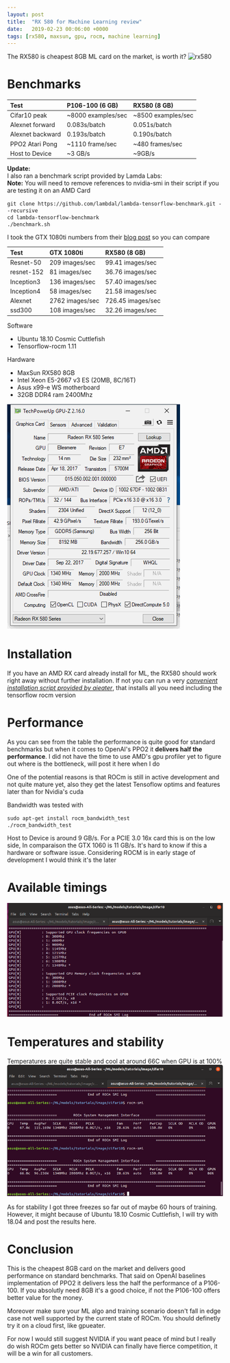 ```yaml
---
layout: post
title:  "RX 580 for Machine Learning review"
date:   2019-02-23 00:06:00 +0000
tags: [rx580, maxsun, gpu, rocm, machine learning]
---
```


The RX580 is cheapest 8GB ML card on the market, is worth it?
![rx580](/assets/rx580/rx580.jpg) <br>

# Benchmarks

| Test        	   | P106-100 (6 GB)    | RX580 (8 GB) 				|
|:-----------------|:-------------------|:--------------------------|
| Cifar10 peak     | ~8000 examples/sec | ~8500 examples/sec        |
| Alexnet forward  | 0.083s/batch	    | 0.051s/batch              |
| Alexnet backward | 0.193s/batch       | 0.190s/batch              |
| PPO2 Atari Pong  | ~1110 frame/sec    | ~480 frames/sec           |
| Host to Device   | ~3 GB/s           | ~9GB/s           |

**Update:** <br>
I also ran a benchmark script provided by Lamda Labs: <br>
**Note:** You will need to remove references to nvidia-smi in their script if you are testing it on an AMD Card
```shell
git clone https://github.com/lambdal/lambda-tensorflow-benchmark.git --recursive
cd lambda-tensorflow-benchmark
./benchmark.sh
```

I took the GTX 1080ti numbers from their [blog post](https://lambdalabs.com/blog/2080-ti-deep-learning-benchmarks/) so you can compare



| Test        	   | GTX 1080ti    		| RX580 (8 GB) 				|
|:-----------------|:-------------------|:--------------------------|
| Resnet-50     |  209 images/sec    | 99.41 images/sec      |
| resnet-152  |  81 images/sec	    | 36.76 images/sec             |
| Inception3 |     136 images/sec  | 57.40 images/sec             |
| Inception4 |     58 images/sec  | 21.58 images/sec             |
| Alexnet |    2762 images/sec   | 726.45 images/sec             |
| ssd300 |   108 images/sec    | 32.26 images/sec             |

Software
*	Ubuntu 18.10 Cosmic Cuttlefish
*	Tensorflow-rocm 1.11

Hardware
*	MaxSun RX580 8GB
*	Intel Xeon E5-2667 v3 ES (20MB, 8C/16T)
*	Asus x99-e WS motherboard
*	32GB DDR4 ram 2400Mhz


![gpu-z](/assets/rx580/RX580_GPU-Z.gif)

# Installation
If you have an AMD RX card already install for ML, the RX580 should work right away without further installation.
If not you can run a very [_convenient installation script provided by aieater_](https://github.com/aieater/rocm_tensorflow_info), that installs all you need including the tensorflow rocm version

# Performance
As you can see from the table the performance is quite good for standard benchmarks but when it comes to OpenAI's PPO2 it **delivers half the performance**. I did not have the time to use AMD's gpu profiler yet to figure out where is the bottleneck, will post it here when I do

One of the potential reasons is that ROCm is still in active development and not quite mature yet, also they get the latest Tensoflow optims and features later than for Nvidia's cuda


Bandwidth was tested with
```
sudo apt-get install rocm_bandwidth_test
./rocm_bandwidth_test
```

Host to Device is around 9 GB/s. For a PCIE 3.0 16x card this is on the low side, In comparaison the GTX 1060 is 11 GB/s. It's hard to know if this a hardware or software issue. Considering ROCM is in early stage of development I would think it's the later


# Available timings
![speeds](/assets/rx580/rocm_speed.png)

# Temperatures and stability
Temperatures are quite stable and cool at around 66C when GPU is at 100%
![rocm-smi](/assets/rx580/rocm-smi.png)

As for stability I got three freezes so far out of maybe 60 hours of training. However, it might because of Ubuntu 18.10 Cosmic Cuttlefish, I will try with 18.04 and post the results here. 

# Conclusion
This is the cheapest 8GB card on the market and delivers good performance on standard benchmarks.
That said on OpenAI baselines implementation of PPO2 it delivers less the half the performance of a P106-100.
If you absolutly need 8GB it's a good choice, if not the P106-100 offers better value for the money.

Moreover make sure your ML algo and training scenario doesn't fall in edge case not well supported by the current state of ROCm.
You should definetly try it on a cloud first, like gpueater.

For now I would still suggest NVIDIA if you want peace of mind but I really do wish ROCm gets better so NVIDIA can finally have fierce competition, it will be a win for all customers.

